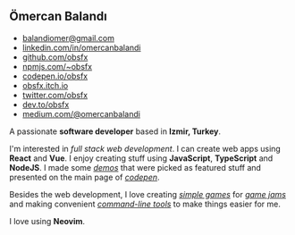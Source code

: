 ## Ömercan Balandı

- [balandiomer@gmail.com](mailto:balandiomer@gmail.com)
- [linkedin.com/in/omercanbalandi](https://www.linkedin.com/in/omercanbalandi/)
- [github.com/obsfx](https://github.com/obsfx)
- [npmjs.com/~obsfx](https://www.npmjs.com/~obsfx)
- [codepen.io/obsfx](https://codepen.io/obsfx)
- [obsfx.itch.io](https://obsfx.itch.io/)
- [twitter.com/obsfx](https://twitter.com/obsfx)
- [dev.to/obsfx](https://dev.to/obsfx)
- [medium.com/@omercanbalandi](https://medium.com/@omercanbalandi)

A passionate **software developer** based in **Izmir, Turkey**.

I'm interested in *full stack web development*. I can create web apps using **React** and **Vue**. I enjoy creating stuff using **JavaScript**, **TypeScript** and **NodeJS**. I made some [*demos*](https://codepen.io/obsfx/full/zYYGowP) that were picked as featured stuff and presented on the main page of [*codepen*](https://codepen.io/obsfx). 

Besides the web development, I love creating [*simple games*](https://obsfx.itch.io/medieval-express) for [*game jams*](https://ldjam.com/users/omercanbalandi/games) and making convenient [*command-line tools*](https://github.com/obsfx/libgen-downloader) to make things easier for me.

I love using **Neovim**.
